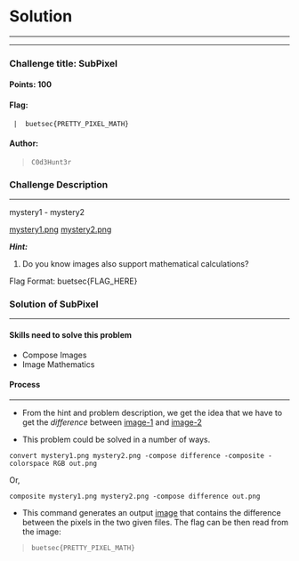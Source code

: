 # Solution

---

---

### Challenge title: SubPixel

#### Points: 100

#### Flag:

```
 |  buetsec{PRETTY_PIXEL_MATH}
```

#### Author:

> ```
> C0d3Hunt3r
> ```

### Challenge Description

---

mystery1 - mystery2

[mystery1.png](./mystery1.png)
[mystery2.png](./mystery2.png)

***Hint:*** 
1. Do you know images also support mathematical calculations?

Flag Format: buetsec{FLAG_HERE}

### Solution of SubPixel

---

#### Skills need to solve this problem

- Compose Images
- Image Mathematics

#### Process

---

+ From the hint and problem description, we get the idea that we have to get the *difference* between [image-1](./mystery1.png) and [image-2](./mystery2.png)

+ This problem could be solved in a number of ways. 

```
convert mystery1.png mystery2.png -compose difference -composite -colorspace RGB out.png
```
Or,
```
composite mystery1.png mystery2.png -compose difference out.png  
```
+ This command generates an output [image](./out.png) that contains the difference between the pixels in the two given files. The flag can be then read from the image:

>```
> buetsec{PRETTY_PIXEL_MATH}
>```